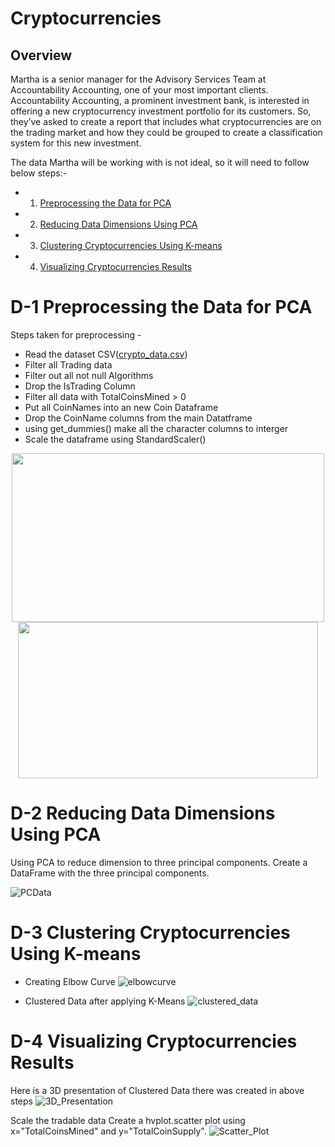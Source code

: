 # Cryptocurrencies

## Overview
Martha is a senior manager for the Advisory Services Team at Accountability Accounting, one of your most important clients. Accountability Accounting, a prominent investment bank, is interested in offering a new cryptocurrency investment portfolio for its customers. So, they’ve asked to create a report that includes what cryptocurrencies are on the trading market and how they could be grouped to create a classification system for this new investment.

The data Martha will be working with is not ideal, so it will need to follow below steps:-

* 1) [Preprocessing the Data for PCA](#D-1-Preprocessing-the-Data-for-PCA)
* 2) [Reducing Data Dimensions Using PCA](#D-2-Reducing-Data-Dimensions-Using-PCA)
* 3) [Clustering Cryptocurrencies Using K-means](#D-3-Clustering-Cryptocurrencies-Using-K-means)
* 4) [Visualizing Cryptocurrencies Results](#D-4-Visualizing-Cryptocurrencies-Results)

# D-1 Preprocessing the Data for PCA
 Steps taken for preprocessing -
 * Read the dataset CSV([crypto_data.csv](https://github.com/DeepaGheewala/Cryptocurrencies/files/8988775/crypto_data.csv))
 * Filter all Trading data
 * Filter out all not null Algorithms
 * Drop the IsTrading Column
 * Filter all data with TotalCoinsMined > 0
 * Put all CoinNames into an new Coin Dataframe
 * Drop the CoinName columns from the main Datatframe
 * using get_dummies() make all the character columns to interger
 * Scale the dataframe using StandardScaler()
 <p align="center"> <img src="https://user-images.githubusercontent.com/99355701/175863611-8e425c49-a81f-413a-9121-2eed550fbd4f.jpg"  align="center" height="270" width="500">    <img src="https://user-images.githubusercontent.com/99355701/175863433-7e0f00a3-8308-47b9-a111-ce8a16010b34.jpg"  align="center" height="250" width="480"> </p>
 
# D-2 Reducing Data Dimensions Using PCA
Using PCA to reduce dimension to three principal components. Create a DataFrame with the three principal components.

![PCData](https://user-images.githubusercontent.com/99355701/175863534-f7ca50be-56ce-4d25-9dde-56c28d43a479.jpg)

# D-3 Clustering Cryptocurrencies Using K-means
* Creating Elbow Curve
![elbowcurve](https://user-images.githubusercontent.com/99355701/175864558-9632824f-0f7f-4cd1-9e4d-ac6665182ac0.jpg)

* Clustered Data after applying K-Means
![clustered_data](https://user-images.githubusercontent.com/99355701/175864587-4d532812-c3dc-4010-b458-3d7a0f6c3cec.jpg)

# D-4 Visualizing Cryptocurrencies Results
Here is a 3D presentation of Clustered Data there was created in above steps
![3D_Presentation](https://user-images.githubusercontent.com/99355701/175864992-438114eb-fd6f-4ba6-b3e0-872d293e88ff.jpg)

Scale the tradable data
Create a hvplot.scatter plot using x="TotalCoinsMined" and y="TotalCoinSupply".
![Scatter_Plot](https://user-images.githubusercontent.com/99355701/175865500-c24e6153-421b-489f-8e4f-88fb68166234.jpg)
